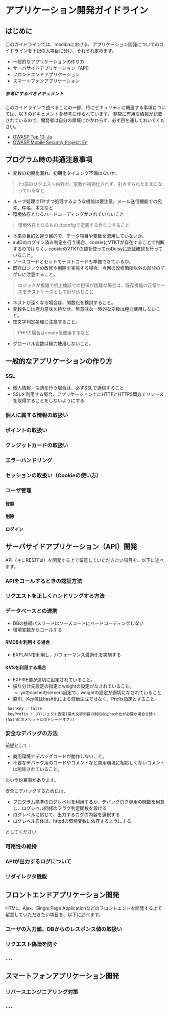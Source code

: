 # アプリケーション開発ガイドライン

## はじめに
このガイドラインでは、medibaにおける、アプリケーション開発についてのガイドラインを下記の大項目に分け、それぞれ定めます。

* 一般的なアプリケーションの作り方
* サーバサイドアプリケーション（API）
* フロントエンドアプリケーション
* スマートフォンアプリケーション

##### 参考にするべきドキュメント
このガイドラインで述べることの一部、特にセキュリティに関連する事項については、以下のドキュメントを参考に作られています。
非常に有用な情報が記載されているので、開発者は自分の領域にかかわらず、必ず目を通しておいてください。

* [OWASP Top 10: Ja](https://www.owasp.org/images/7/79/OWASP_Top_10_2013_JPN.pdf)
* [OWASP Mobile Security Project: En](https://www.owasp.org/index.php/OWASP_Mobile_Security_Project)


## プログラム時の共通注意事項
- 変数の初期化漏れ、初期化タイミング不備はないか。
> 1つ前のリクエスト内容が、変数が初期化されず、引きずられたままになっているなど
- ループ処理で1件ずつ処理するような機能は要注意。メール送信機能での宛先、件名、本文など
- 環境依存となるハードコーディングがされていないこと
> 環境依存となるものはconfigで定義する作りにすること
- 本来の目的と違う目的で、データ項目や変数を流用していないか。
- auIDのログイン済み判定を行う場合、cookieにVTKTが存在することで判断するのではなく、cookieのVTKTの値を使ってcoDeisyに認証確認を行っていること。
- ソースコードとセットでテストコードも準備できているか。
- 既存ロジックの改修や削除を実施する場合、今回の改修箇所以外の部分のデグレに注意すること。
> ロジックが複雑で机上検証での担保が困難な場合は、既存機能の正常ケースをテストケースとして折り込むこと
- ネストが深くなる場合は、関数化を検討すること。
- 変数名には極力意味を持たせ、無意味な一時的な変数は極力使用しないこと。
- 空文字判定処理に注意すること。
> PHPの場合はemptyを使用するなど
- グローバル変数は極力使用しないこと。


## 一般的なアプリケーションの作り方

### SSL
- 個人情報・決済を行う場合は、必ずSSLで通信すること
- SSLを利用する場合、アプリケーション上にHTTPとHTTPS両方でリソースを取得することをしないようにする

### 個人に属する情報の取扱い

### ポイントの取扱い

### クレジットカードの取扱い

### エラーハンドリング

### セッションの取扱い（Cookieの使い方）

### ユーザ管理
#### 登録
#### 削除
#### ログイン

## サーバサイドアプリケーション（API）開発
API（主にRESTFul）を開発する上で留意していただきたい項目を、以下に述べます。

### APIをコールするときの認証方法

### リクエストを正しくハンドリングする方法

### データベースとの連携
- DBの接続パスワードはソースコードにハードコーディングしない
- 環境変数からコールする

#### RMDBを利用する場合
- EXPLAINを利用し、パフォーマンス最適化を実施する

#### KVSを利用する場合
- EXPIRE値が適切に設定されていること。
- 振り分け先設定の指定とweightの設定がなされていること。
  - yiiのcacheのservers設定で、weightの設定が適切になされていること
- 原則、Key値はhash化による自動生成ではなく、Prefix指定とすること。
~~~
 hashKey : false
 keyPrefix : プロジェクト固定(最大文字列長の制約などhash化が必要な場合を除く(hash化のメリットとのトレードオフ))
~~~


### 安全なデバッグの方法
前提として：
- 商用環境でデバッグコードが動作しないこと。
- 不要なデバック用のコードやコメントなど商用環境に相応しくないコメントは削除されていること。

という約束事があります。

安全にデバッグするためには、
- プログラム標準のログレベルを利用するか、デバッグログ専用の関数を用意し、ログレベル同様のフラグ判定関数を設ける
- ログレベルに応じて、出力するログの内容を選択する
- ログレベル自体は、httpdの環境変数に依存するようにする

としてください

### 可用性の維持

### APIが出力するログについて

### リダイレクタ機能

## フロントエンドアプリケーション開発
HTML、Ajax、Single Page Applicationなどのフロントエンドを開発する上で留意していただきたい項目を、以下に述べます。

### ユーザの入力値、DBからのレスポンス値の取扱い

### リクエスト偽造を防ぐ

### ....

## スマートフォンアプリケーション開発

### リバースエンジニアリング対策

### ....
